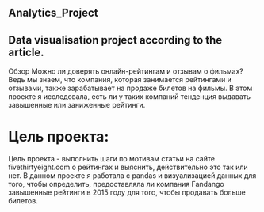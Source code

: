 ## Analytics_Project
Data visualisation project according to the article.
-----------------------
Обзор
Можно ли  доверять онлайн-рейтингам и отзывам о фильмах? Ведь мы знаем, что  компания, которая занимается рейтингами и отзывами, также зарабатывает на продаже билетов на фильмы. В этом проекте я исследовала, есть ли у таких компаний тенденция выдавать завышенные или заниженные рейтинги. 

# Цель проекта:
Цель проекта - выполнить шаги по мотивам статьи на сайте fivethirtyeight.com о рейтингах и выяснить, действительно это так или нет. В данном проекте я работала с pandas и визуализацией данных для того, чтобы определить, предоставляла ли компания Fandango завышенные рейтинги в 2015 году для того, чтобы продавать больше билетов.
